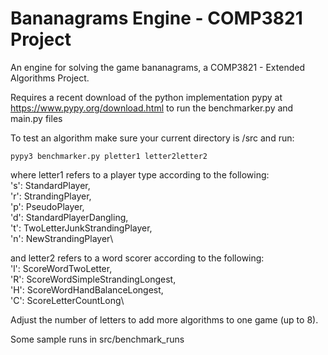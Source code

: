 # Bananagrams Engine - COMP3821 Project
An engine for solving the game bananagrams, a COMP3821 - Extended Algorithms Project.

Requires a recent download of the python implementation pypy at https://www.pypy.org/download.html to run the benchmarker.py and main.py files

To test an algorithm make sure your current directory is /src and run:
```
pypy3 benchmarker.py pletter1 letter2letter2
```
where letter1 refers to a player type according to the following:\
's': StandardPlayer,\
'r': StrandingPlayer,\
'p': PseudoPlayer,\
'd': StandardPlayerDangling,\
't': TwoLetterJunkStrandingPlayer,\
'n': NewStrandingPlayer\

and letter2 refers to a word scorer according to the following:\
'l': ScoreWordTwoLetter,\
'R': ScoreWordSimpleStrandingLongest,\
'H': ScoreWordHandBalanceLongest,\
'C': ScoreLetterCountLong\

Adjust the number of letters to add more algorithms to one game (up to 8).

Some sample runs in src/benchmark_runs
